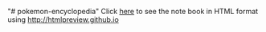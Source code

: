 "# pokemon-encyclopedia" 
Click [here](http://htmlpreview.github.io/?https://github.com/trung-hn/pokemon-encyclopedia/blob/master/Pokemon.html) to see the note book in HTML format using http://htmlpreview.github.io
